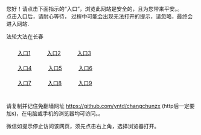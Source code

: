 您好！请点击下面指示的“入口”，浏览此网站是安全的，且为您带来平安。。 <br/>
点击入口后，请耐心等待， 过程中可能会出现无法打开的提示，请忽略，最终会进入网站. </br>

法轮大法在长春<br/>
<div style="padding:10px"><a style="margin:20px" target="_blank" href="https://d354e9b0vcy4kn.cloudfront.net/2Qpsp?lhmdz" id="ccLink1" rel="nofollow">入口1</a> <a target="_blank" style="margin:20px" href="https://d2qp5a9catv8hf.cloudfront.net/2Qpsp?dryfpfdr" id="ccLink2" rel="nofollow">入口2</a> <a style="margin:20px" target="_blank" href="https://d32s3wcgfvv56s.cloudfront.net/2Qpsp?rdvulvd" id="ccLink3" rel="nofollow">入口3</a></div>

<div style="padding:10px" ><a style="margin:20px" target="_blank" href="https://d354e9b0vcy4kn.cloudfront.net/2Qpsp?lhmdz" id="ccLink4" rel="nofollow">入口4</a> <a style="margin:20px" href="https://d2qp5a9catv8hf.cloudfront.net/2Qpsp?dryfpfdr" target="_blank" id="ccLink5" rel="nofollow">入口5</a> <a style="margin:20px" href="https://d32s3wcgfvv56s.cloudfront.net/2Qpsp?rdvulvd" target="_blank" id="ccLink6" rel="nofollow">入口6</a></div>

<div style="padding:10px"><a style="margin:20px" target="_blank" href="https://d354e9b0vcy4kn.cloudfront.net/2Qpsp?lhmdz" id="ccLink7" rel="nofollow">入口7</a> <a style="margin:20px" href="https://d2qp5a9catv8hf.cloudfront.net/2Qpsp?dryfpfdr" target="_blank" id="ccLink8" rel="nofollow">入口8</a> <a style="margin:20px" target="_blank" href="https://d32s3wcgfvv56s.cloudfront.net/2Qpsp?rdvulvd" id="ccLink9" rel="nofollow">入口9</a></div>

<br/>



请复制并记住免翻墙网址 https://github.com/yntd/changchunzx (http后一定要加s)，在电脑或手机的浏览器均可访问。。<br/>

微信如提示停止访问该网页，须先点击右上角，选择浏览器打开。
